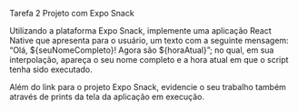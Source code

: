 Tarefa 2 Projeto com Expo Snack

Utilizando a plataforma Expo Snack, implemente uma aplicação React Native que apresenta para o usuário, um texto com a seguinte mensagem: “Olá, ${seuNomeCompleto}! Agora são ${horaAtual}”; no qual, em sua interpolação, apareça o seu nome completo e a hora atual em que o script tenha sido executado.

Além do link para o projeto Expo Snack, evidencie o seu trabalho também através de prints da tela da aplicação em execução.
